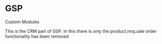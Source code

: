 GSP
===

Custom Modules


This is the CRM part of GSP. In this there is only the product,mrp,sale order functionality has been removed
